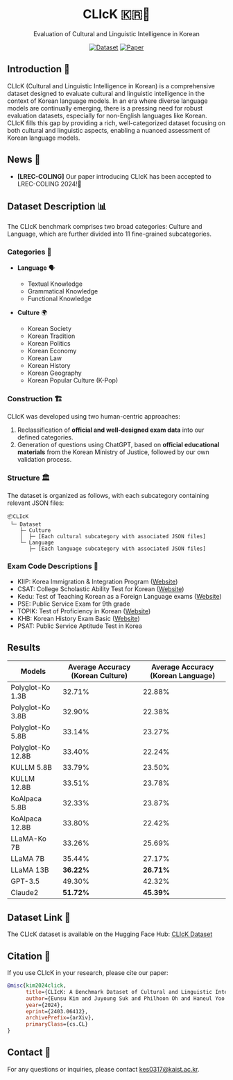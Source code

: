<div align="center">
  <h1>CLIcK 🇰🇷🧠</h1>
  <p>Evaluation of Cultural and Linguistic Intelligence in Korean</p>
  <p>
    <a href="https://huggingface.co/datasets/your_username/CLIcK"><img src="https://img.shields.io/badge/Dataset-CLIcK-blue" alt="Dataset"></a>
    <a href="https://arxiv.org/abs/2403.06412"><img src="https://img.shields.io/badge/Paper-LREC--COLING-green" alt="Paper"></a>
  </p>
</div>


## Introduction 🎉

CLIcK (Cultural and Linguistic Intelligence in Korean) is a comprehensive dataset designed to evaluate cultural and linguistic intelligence in the context of Korean language models. In an era where diverse language models are continually emerging, there is a pressing need for robust evaluation datasets, especially for non-English languages like Korean. CLIcK fills this gap by providing a rich, well-categorized dataset focusing on both cultural and linguistic aspects, enabling a nuanced assessment of Korean language models.

## News 📰

- **[LREC-COLING]** Our paper introducing CLIcK has been accepted to LREC-COLING 2024!🎉

## Dataset Description 📊

The CLIcK benchmark comprises two broad categories: Culture and Language, which are further divided into 11 fine-grained subcategories.

### Categories 📂

- **Language** 🗣️
  - Textual Knowledge
  - Grammatical Knowledge
  - Functional Knowledge

- **Culture** 🌍
  - Korean Society
  - Korean Tradition
  - Korean Politics
  - Korean Economy
  - Korean Law
  - Korean History
  - Korean Geography
  - Korean Popular Culture (K-Pop)


### Construction 🏗️

CLIcK was developed using two human-centric approaches:

1. Reclassification of **official and well-designed exam data** into our defined categories.
2. Generation of questions using ChatGPT, based on **official educational materials** from the Korean Ministry of Justice, followed by our own validation process.

### Structure 🏛️

The dataset is organized as follows, with each subcategory containing relevant JSON files:

```
📦CLIcK
 └─ Dataset
    ├─ Culture
    │  ├─ [Each cultural subcategory with associated JSON files]
    └─ Language
       ├─ [Each language subcategory with associated JSON files]
```

### Exam Code Descriptions 📜

- KIIP: Korea Immigration & Integration Program ([Website](www.immigration.go.kr))
- CSAT: College Scholastic Ability Test for Korean ([Website](https://www.suneung.re.kr/))
- Kedu: Test of Teaching Korean as a Foreign Language exams ([Website](https://www.q-net.or.kr/man001.do?gSite=L&gId=36))
- PSE: Public Service Exam for 9th grade
- TOPIK: Test of Proficiency in Korean ([Website](https://www.topik.go.kr/))
- KHB: Korean History Exam Basic ([Website](https://www.historyexam.go.kr/))
- PSAT: Public Service Aptitude Test in Korea

## Results

| Models            | Average Accuracy (Korean Culture) | Average Accuracy (Korean Language) |
|-------------------|-----------------------------------|------------------------------------|
| Polyglot-Ko 1.3B  | 32.71%                            | 22.88%                             |
| Polyglot-Ko 3.8B  | 32.90%                            | 22.38%                             |
| Polyglot-Ko 5.8B  | 33.14%                            | 23.27%                             |
| Polyglot-Ko 12.8B | 33.40%                            | 22.24%                             |
| KULLM 5.8B        | 33.79%                            | 23.50%                             |
| KULLM 12.8B       | 33.51%                            | 23.78%                             |
| KoAlpaca 5.8B     | 32.33%                            | 23.87%                             |
| KoAlpaca 12.8B    | 33.80%                            | 22.42%                             |
| LLaMA-Ko 7B       | 33.26%                            | 25.69%                             |
| LLaMA 7B          | 35.44%                            | 27.17%                             |
| LLaMA 13B         | **36.22%**                        | **26.71%**                         |
| GPT-3.5           | 49.30%                            | 42.32%                             |
| Claude2           | **51.72%**                        | **45.39%**                         |


## Dataset Link 🔗

The CLIcK dataset is available on the Hugging Face Hub: [CLIcK Dataset](https://huggingface.co/datasets/your_username/CLIcK)


## Citation 📝

If you use CLIcK in your research, please cite our paper:

```bibtex
@misc{kim2024click,
      title={CLIcK: A Benchmark Dataset of Cultural and Linguistic Intelligence in Korean}, 
      author={Eunsu Kim and Juyoung Suk and Philhoon Oh and Haneul Yoo and James Thorne and Alice Oh},
      year={2024},
      eprint={2403.06412},
      archivePrefix={arXiv},
      primaryClass={cs.CL}
}
```

## Contact 📧

For any questions or inquiries, please contact [kes0317@kaist.ac.kr](mailto:kes0317@kaist.ac.kr).

